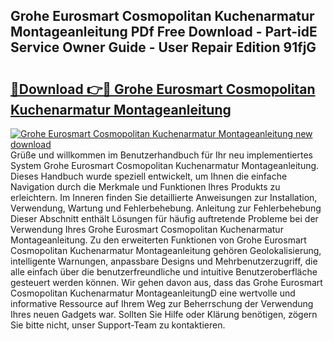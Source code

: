 ## Grohe Eurosmart Cosmopolitan Kuchenarmatur Montageanleitung PDf Free Download - Part-idE Service Owner Guide - User Repair Edition 91fjG

# <h2><a href="http://df7nyrt.blite.top/?on=Grohe+Eurosmart+Cosmopolitan+Kuchenarmatur+Montageanleitung">🔗Download 👉🔴 Grohe Eurosmart Cosmopolitan Kuchenarmatur Montageanleitung</a></h2>

[![Grohe Eurosmart Cosmopolitan Kuchenarmatur Montageanleitung new download](https://i.imgur.com/lujVjoI.png)](http://df7nyrt.blite.top/?on=Grohe+Eurosmart+Cosmopolitan+Kuchenarmatur+Montageanleitung)
Grüße und willkommen im Benutzerhandbuch für Ihr neu implementiertes System Grohe Eurosmart Cosmopolitan Kuchenarmatur Montageanleitung. Dieses Handbuch wurde speziell entwickelt, um Ihnen die einfache Navigation durch die Merkmale und Funktionen Ihres Produkts zu erleichtern. Im Inneren finden Sie detaillierte Anweisungen zur Installation, Verwendung, Wartung und Fehlerbehebung. Anleitung zur Fehlerbehebung Dieser Abschnitt enthält Lösungen für häufig auftretende Probleme bei der Verwendung Ihres Grohe Eurosmart Cosmopolitan Kuchenarmatur Montageanleitung. Zu den erweiterten Funktionen von Grohe Eurosmart Cosmopolitan Kuchenarmatur Montageanleitung gehören Geolokalisierung, intelligente Warnungen, anpassbare Designs und Mehrbenutzerzugriff, die alle einfach über die benutzerfreundliche und intuitive Benutzeroberfläche gesteuert werden können. Wir gehen davon aus, dass das Grohe Eurosmart Cosmopolitan Kuchenarmatur MontageanleitungD eine wertvolle und informative Ressource auf Ihrem Weg zur Beherrschung der Verwendung Ihres neuen Gadgets war. Sollten Sie Hilfe oder Klärung benötigen, zögern Sie bitte nicht, unser Support-Team zu kontaktieren.
